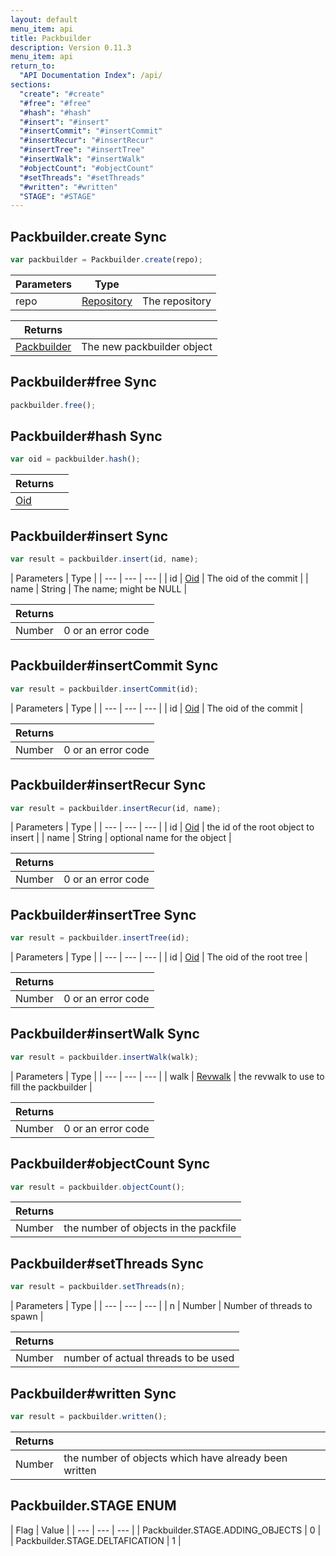 ```yaml
---
layout: default
menu_item: api
title: Packbuilder
description: Version 0.11.3
menu_item: api
return_to:
  "API Documentation Index": /api/
sections:
  "create": "#create"
  "#free": "#free"
  "#hash": "#hash"
  "#insert": "#insert"
  "#insertCommit": "#insertCommit"
  "#insertRecur": "#insertRecur"
  "#insertTree": "#insertTree"
  "#insertWalk": "#insertWalk"
  "#objectCount": "#objectCount"
  "#setThreads": "#setThreads"
  "#written": "#written"
  "STAGE": "#STAGE"
---
```


## <a name="create"></a><span>Packbuilder.</span>create <span class="tags"><span class="sync">Sync</span></span>

```js
var packbuilder = Packbuilder.create(repo);
```

| Parameters | Type |   |
| --- | --- | --- |
| repo | [Repository](/api/repository/) | The repository |

| Returns |  |
| --- | --- |
| [Packbuilder](/api/packbuilder/) | The new packbuilder object |

## <a name="free"></a><span>Packbuilder#</span>free <span class="tags"><span class="sync">Sync</span></span>

```js
packbuilder.free();
```

## <a name="hash"></a><span>Packbuilder#</span>hash <span class="tags"><span class="sync">Sync</span></span>

```js
var oid = packbuilder.hash();
```

| Returns |  |
| --- | --- |
| [Oid](/api/oid/) |  |

## <a name="insert"></a><span>Packbuilder#</span>insert <span class="tags"><span class="sync">Sync</span></span>

```js
var result = packbuilder.insert(id, name);
```

| Parameters | Type |
| --- | --- | --- |
| id | [Oid](/api/oid/) | The oid of the commit |
| name | String | The name; might be NULL |

| Returns |  |
| --- | --- |
| Number |  0 or an error code |

## <a name="insertCommit"></a><span>Packbuilder#</span>insertCommit <span class="tags"><span class="sync">Sync</span></span>

```js
var result = packbuilder.insertCommit(id);
```

| Parameters | Type |
| --- | --- | --- |
| id | [Oid](/api/oid/) | The oid of the commit |

| Returns |  |
| --- | --- |
| Number |  0 or an error code |

## <a name="insertRecur"></a><span>Packbuilder#</span>insertRecur <span class="tags"><span class="sync">Sync</span></span>

```js
var result = packbuilder.insertRecur(id, name);
```

| Parameters | Type |
| --- | --- | --- |
| id | [Oid](/api/oid/) | the id of the root object to insert |
| name | String | optional name for the object |

| Returns |  |
| --- | --- |
| Number |  0 or an error code |

## <a name="insertTree"></a><span>Packbuilder#</span>insertTree <span class="tags"><span class="sync">Sync</span></span>

```js
var result = packbuilder.insertTree(id);
```

| Parameters | Type |
| --- | --- | --- |
| id | [Oid](/api/oid/) | The oid of the root tree |

| Returns |  |
| --- | --- |
| Number |  0 or an error code |

## <a name="insertWalk"></a><span>Packbuilder#</span>insertWalk <span class="tags"><span class="sync">Sync</span></span>

```js
var result = packbuilder.insertWalk(walk);
```

| Parameters | Type |
| --- | --- | --- |
| walk | [Revwalk](/api/revwalk/) | the revwalk to use to fill the packbuilder |

| Returns |  |
| --- | --- |
| Number |  0 or an error code |

## <a name="objectCount"></a><span>Packbuilder#</span>objectCount <span class="tags"><span class="sync">Sync</span></span>

```js
var result = packbuilder.objectCount();
```

| Returns |  |
| --- | --- |
| Number |  the number of objects in the packfile |

## <a name="setThreads"></a><span>Packbuilder#</span>setThreads <span class="tags"><span class="sync">Sync</span></span>

```js
var result = packbuilder.setThreads(n);
```

| Parameters | Type |
| --- | --- | --- |
| n | Number | Number of threads to spawn |

| Returns |  |
| --- | --- |
| Number |  number of actual threads to be used |

## <a name="written"></a><span>Packbuilder#</span>written <span class="tags"><span class="sync">Sync</span></span>

```js
var result = packbuilder.written();
```

| Returns |  |
| --- | --- |
| Number |  the number of objects which have already been written |

## <a name="STAGE"></a><span>Packbuilder.</span>STAGE <span class="tags"><span class="enum">ENUM</span></span>

| Flag | Value |
| --- | --- | --- |
| <span>Packbuilder.STAGE.</span>ADDING_OBJECTS | 0 |
| <span>Packbuilder.STAGE.</span>DELTAFICATION | 1 |

